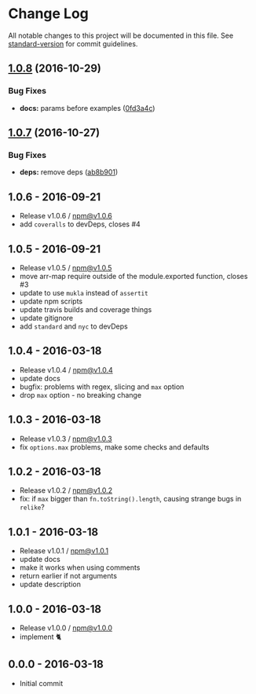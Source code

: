 # Change Log

All notable changes to this project will be documented in this file. See [standard-version](https://github.com/conventional-changelog/standard-version) for commit guidelines.

<a name="1.0.8"></a>
## [1.0.8](https://github.com/tunnckocore/function-arguments/compare/v1.0.7...v1.0.8) (2016-10-29)


### Bug Fixes

* **docs:** params before examples ([0fd3a4c](https://github.com/tunnckocore/function-arguments/commit/0fd3a4c))



<a name="1.0.7"></a>
## [1.0.7](https://github.com/tunnckocore/function-arguments/compare/v1.0.6...v1.0.7) (2016-10-27)


### Bug Fixes

* **deps:** remove deps ([ab8b901](https://github.com/tunnckocore/function-arguments/commit/ab8b901))





## 1.0.6 - 2016-09-21
- Release v1.0.6 / npm@v1.0.6
- add `coveralls` to devDeps, closes #4

## 1.0.5 - 2016-09-21
- Release v1.0.5 / npm@v1.0.5
- move arr-map require outside of the module.exported function, closes #3
- update to use `mukla` instead of `assertit`
- update npm scripts
- update travis builds and coverage things
- update gitignore
- add `standard` and `nyc` to devDeps

## 1.0.4 - 2016-03-18
- Release v1.0.4 / npm@v1.0.4
- update docs
- bugfix: problems with regex, slicing and `max` option
- drop `max` option - no breaking change

## 1.0.3 - 2016-03-18
- Release v1.0.3 / npm@v1.0.3
- fix `options.max` problems, make some checks and defaults

## 1.0.2 - 2016-03-18
- Release v1.0.2 / npm@v1.0.2
- fix: if `max` bigger than `fn.toString().length`, causing strange bugs in `relike`?

## 1.0.1 - 2016-03-18
- Release v1.0.1 / npm@v1.0.1
- update docs
- make it works when using comments
- return earlier if not arguments
- update description

## 1.0.0 - 2016-03-18
- Release v1.0.0 / npm@v1.0.0
- implement :cat2:

## 0.0.0 - 2016-03-18
- Initial commit